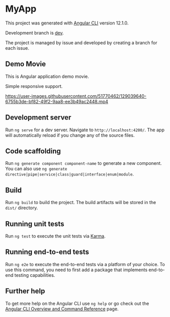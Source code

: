 # MyApp

This project was generated with [Angular CLI](https://github.com/angular/angular-cli) version 12.1.0.

Development branch is [dev](https://github.com/yosse95ai/my-app/tree/dev).

The project is managed by issue and developed by creating a branch for each issue.


## Demo Movie
This is Angular application demo movie.

Simple responsive support.

https://user-images.githubusercontent.com/51770462/129039640-6755b3de-bf82-49f2-9aa8-ee3b49ac2448.mp4


## Development server

Run `ng serve` for a dev server. Navigate to `http://localhost:4200/`. The app will automatically reload if you change any of the source files.

## Code scaffolding

Run `ng generate component component-name` to generate a new component. You can also use `ng generate directive|pipe|service|class|guard|interface|enum|module`.

## Build

Run `ng build` to build the project. The build artifacts will be stored in the `dist/` directory.

## Running unit tests

Run `ng test` to execute the unit tests via [Karma](https://karma-runner.github.io).

## Running end-to-end tests

Run `ng e2e` to execute the end-to-end tests via a platform of your choice. To use this command, you need to first add a package that implements end-to-end testing capabilities.

## Further help

To get more help on the Angular CLI use `ng help` or go check out the [Angular CLI Overview and Command Reference](https://angular.io/cli) page.
